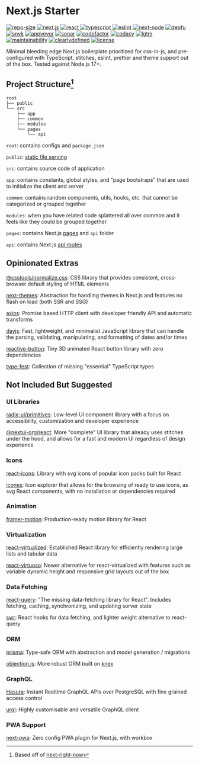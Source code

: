 # Next.js Starter

[![repo-size](https://img.shields.io/github/repo-size/strawhat-dev/next.js-starter)](https://github.com/strawhat-dev/next.js-starter/find/main) [![next.js](https://img.shields.io/github/package-json/dependency-version/strawhat-dev/next.js-starter/next)](https://www.npmjs.com/package/next) [![react](https://img.shields.io/github/package-json/dependency-version/strawhat-dev/next.js-starter/react)](https://www.npmjs.com/package/react) [![typescript](https://img.shields.io/github/package-json/dependency-version/strawhat-dev/next.js-starter/dev/typescript)](https://www.npmjs.com/package/typescript) [![eslint](https://img.shields.io/github/package-json/dependency-version/strawhat-dev/next.js-starter/dev/eslint)](https://www.npmjs.com/package/eslint) [![next-node](https://img.shields.io/node/v/next)](https://nodejs.org/en/about/releases/) [![depfu](https://badges.depfu.com/badges/79459e465122c0ad357e53dfe49ab41c/overview.svg)](https://depfu.com/github/strawhat-dev/next.js-starter?project_id=33382) [![snyk](https://snyk.io/test/github/strawhat-dev/next.js-starter/badge.svg)](https://snyk.io/test/github/strawhat-dev/next.js-starter) [![appveyor](https://ci.appveyor.com/api/projects/status/je68uo8584ifjw7r/branch/main?svg=true)](https://ci.appveyor.com/project/strawhat-dev/next-js-starter/branch/main) [![sonar](https://sonarcloud.io/api/project_badges/measure?project=strawhat-dev_next.js-starter&metric=alert_status)](https://sonarcloud.io/dashboard?id=strawhat-dev_next.js-starter) [![codefactor](https://www.codefactor.io/repository/github/strawhat-dev/next.js-starter/badge/main)](https://www.codefactor.io/repository/github/strawhat-dev/next.js-starter/overview/main) [![codacy](https://app.codacy.com/project/badge/Grade/429496063a00477c9c774fb7a68880e8)](https://www.codacy.com/gh/strawhat-dev/next.js-starter/dashboard?utm_source=github.com&utm_medium=referral&utm_content=strawhat-dev/next.js-starter&utm_campaign=Badge_Grade) [![lgtm](https://img.shields.io/lgtm/grade/javascript/g/strawhat-dev/next.js-starter.svg?logo=lgtm&logoWidth=18)](https://lgtm.com/projects/g/strawhat-dev/next.js-starter/context:javascript) [![maintainability](https://api.codeclimate.com/v1/badges/f2a22a5d2aca2011297d/maintainability)](https://codeclimate.com/github/strawhat-dev/next.js-starter/maintainability) [![clearlydefined](https://img.shields.io/clearlydefined/score/git/github/strawhat-dev/next.js-starter/67a8d71518777bbb8634d11c574a2021c5fc66fb)](https://clearlydefined.io/definitions/git/github/strawhat-dev/next.js-starter/67a8d71518777bbb8634d11c574a2021c5fc66fb) [![license](https://img.shields.io/github/license/strawhat-dev/next.js-starter)](https://github.com/strawhat-dev/next.js-starter/blob/main/LICENSE)

Minimal bleeding edge Next.js boilerplate prioritized for css-in-js, and pre-configured with TypeScript, stitches, eslint, prettier and theme support out of the box. Tested against Node.js 17+.


## Project Structure[^1]

```text
root
├── public
└── src
    ├── app
    ├── common
    ├── modules
    └── pages
        └── api
```

`root`: contains configs and `package.json`

`public`: [static file serving](https://nextjs.org/docs/basic-features/static-file-serving)

`src`: contains source code of application

`app`: contains constants, global styles, and “page bootstraps” that are used to initialize the client and server

`common`: contains random components, utils, hooks, etc. that cannot be categorized or grouped together

`modules`: when you have related code splattered all over common and it feels like they could be grouped together

`pages`: contains Next.js [pages](https://nextjs.org/docs/basic-features/pages) and `api` folder

`api`: contains Next.js [api routes](https://nextjs.org/docs/api-routes/introduction)


## Opinionated Extras

[@csstools/normalize.css](https://github.com/csstools/normalize.css): CSS library that provides consistent, cross-browser default styling of HTML elements

[next-themes](https://github.com/pacocoursey/next-themes): Abstraction for handling themes in Next.js and features no flash on load (both SSR and SSG)

[axios](https://axios-http.com/docs/intro): Promise based HTTP client with developer friendly API and automatic transforms

[dayjs](https://github.com/iamkun/dayjs): Fast, lightweight, and minimalist JavaScript library that can handle the parsing, validating, manipulating, and formatting of dates and/or times

[reactive-button](https://arifszn.com/reactive-button/docs): Tiny 3D animated React button library with zero dependencies

[type-fest](https://github.com/sindresorhus/type-fest): Collection of missing "essential" TypeScript types


## Not Included But Suggested

### UI Libraries

[radix-ui/primitives](https://www.radix-ui.com): Low-level UI component library with a focus on accessibility, customization and developer experience

[@nextui-org/react](https://nextui.org): More "complete" UI library that already uses stitches under the hood, and allows for a fast and modern UI regardless of design experience

### Icons

[react-icons](https://react-icons.github.io/react-icons): Library with svg icons of popular icon packs built for React

[icones](https://icones.js.org): Icon explorer that allows for the browsing of ready to use icons, as svg React components, with no installation or dependencies required

### Animation

[framer-motion](https://www.framer.com/motion): Production-ready motion library for React

### Virtualization

[react-virtualized](https://github.com/bvaughn/react-virtualized): Established React library for efficiently rendering large lists and tabular data

[react-virtuoso](https://virtuoso.dev): Newer alternative for react-virtualized with features such as variable dynamic height and responsive grid layouts out of the box

### Data Fetching

[react-query](https://react-query.tanstack.com/quick-start): "The missing data-fetching library for React". Includes fetching, caching, synchronizing, and updating server state

[swr](https://swr.vercel.app): React hooks for data fetching, and lighter weight alternative 
to react-query

### ORM

[prisma](https://www.prisma.io): Type-safe ORM with abstraction and model generation / migrations

[objection.js](https://vincit.github.io/objection.js): More robust ORM built on [knex](https://github.com/knex/knex)

### GraphQL

[Hasura](https://github.com/hasura/graphql-engine): Instant Realtime GraphQL APIs over PostgreSQL with fine grained access control

[urql](https://github.com/FormidableLabs/urql): Highly customisable and versatile GraphQL client

### PWA Support

[next-pwa](https://github.com/shadowwalker/next-pwa): Zero config PWA plugin for Next.js, with workbox


[^1]: Based off of [next-right-now](https://unlyed.github.io/next-right-now/reference/folder-structure)
